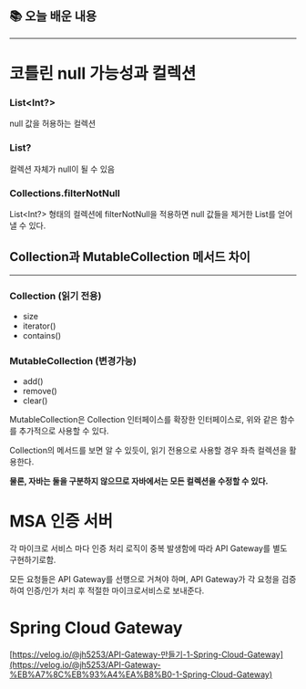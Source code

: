 ## 📚 오늘 배운 내용

---

# 코틀린 null 가능성과 컬렉션

### List<Int?>

null 값을 허용하는 컬렉션

### List<Int>?

컬렉션 자체가 null이 될 수 있음

### Collections.filterNotNull

List<Int?> 형태의 컬렉션에 filterNotNull을 적용하면 null 값들을 제거한 List<Int>를 얻어낼 수 있다.

## Collection과 MutableCollection 메서드 차이

---

### Collection (읽기 전용)

- size
- iterator()
- contains()

### MutableCollection (변경가능)

- add()
- remove()
- clear()

MutableCollection은 Collection 인터페이스를 확장한 인터페이스로, 위와 같은 함수를 추가적으로 사용할 수 있다.

Collection의 메서드를 보면 알 수 있듯이, 읽기 전용으로 사용할 경우 좌측 컬렉션을 활용한다.

**물론, 자바는 둘을 구분하지 않으므로 자바에서는 모든 컬렉션을 수정할 수 있다.**

# MSA 인증 서버

각 마이크로 서비스 마다 인증 처리 로직이 중복 발생함에 따라 API Gateway를 별도 구현하기로함.

모든 요청들은 API Gateway를 선행으로 거쳐야 하며, API Gateway가 각 요청을 검증하여 인증/인가 처리 후 적절한 마이크로서비스로 보내준다.

# Spring Cloud Gateway

[https://velog.io/@jh5253/API-Gateway-만들기-1-Spring-Cloud-Gateway](https://velog.io/@jh5253/API-Gateway-%EB%A7%8C%EB%93%A4%EA%B8%B0-1-Spring-Cloud-Gateway)
